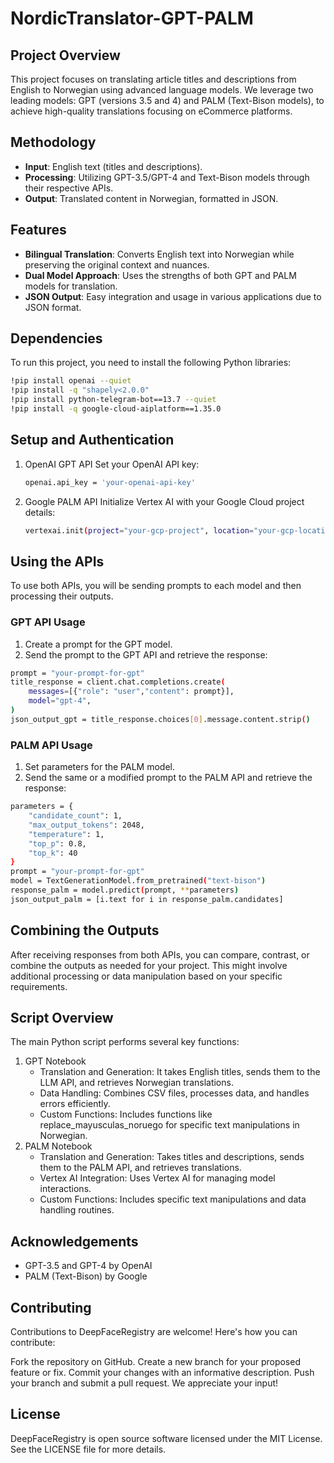 # NordicTranslator-GPT-PALM

## Project Overview
This project focuses on translating article titles and descriptions from English to Norwegian using advanced language models. We leverage two leading models: GPT (versions 3.5 and 4) and PALM (Text-Bison models), to achieve high-quality translations focusing on eCommerce platforms.

## Methodology
- **Input**: English text (titles and descriptions).
- **Processing**: Utilizing GPT-3.5/GPT-4 and Text-Bison models through their respective APIs.
- **Output**: Translated content in Norwegian, formatted in JSON.

## Features
- **Bilingual Translation**: Converts English text into Norwegian while preserving the original context and nuances.
- **Dual Model Approach**: Uses the strengths of both GPT and PALM models for translation.
- **JSON Output**: Easy integration and usage in various applications due to JSON format.

## Dependencies
To run this project, you need to install the following Python libraries:

```bash
!pip install openai --quiet
!pip install -q "shapely<2.0.0"
!pip install python-telegram-bot==13.7 --quiet
!pip install -q google-cloud-aiplatform==1.35.0
```

## Setup and Authentication
1. OpenAI GPT API
   Set your OpenAI API key:
   ```bash
   openai.api_key = 'your-openai-api-key'
   ```
2. Google PALM API
   Initialize Vertex AI with your Google Cloud project details:
   ```bash
   vertexai.init(project="your-gcp-project", location="your-gcp-location")
   ```

## Using the APIs
To use both APIs, you will be sending prompts to each model and then processing their outputs.

### GPT API Usage
1. Create a prompt for the GPT model.
2. Send the prompt to the GPT API and retrieve the response:

```bash
prompt = "your-prompt-for-gpt"
title_response = client.chat.completions.create(
    messages=[{"role": "user","content": prompt}],
    model="gpt-4",
)
json_output_gpt = title_response.choices[0].message.content.strip()
```

### PALM API Usage
1. Set parameters for the PALM model.
2. Send the same or a modified prompt to the PALM API and retrieve the response:
```bash
parameters = {
    "candidate_count": 1,
    "max_output_tokens": 2048,
    "temperature": 1,
    "top_p": 0.8,
    "top_k": 40
}
prompt = "your-prompt-for-gpt"
model = TextGenerationModel.from_pretrained("text-bison")
response_palm = model.predict(prompt, **parameters)
json_output_palm = [i.text for i in response_palm.candidates]
```
## Combining the Outputs
After receiving responses from both APIs, you can compare, contrast, or combine the outputs as needed for your project. This might involve additional processing or data manipulation based on your specific requirements.

## Script Overview
The main Python script performs several key functions:

1. GPT Notebook
   - Translation and Generation: It takes English titles, sends them to the LLM API, and retrieves Norwegian translations.
   - Data Handling: Combines CSV files, processes data, and handles errors efficiently.
   - Custom Functions: Includes functions like replace_mayusculas_noruego for specific text manipulations in Norwegian.
2. PALM Notebook
   - Translation and Generation: Takes titles and descriptions, sends them to the PALM API, and retrieves translations.
   - Vertex AI Integration: Uses Vertex AI for managing model interactions.
   - Custom Functions: Includes specific text manipulations and data handling routines.


## Acknowledgements
- GPT-3.5 and GPT-4 by OpenAI
- PALM (Text-Bison) by Google

## Contributing
Contributions to DeepFaceRegistry are welcome! Here's how you can contribute:

Fork the repository on GitHub.
Create a new branch for your proposed feature or fix.
Commit your changes with an informative description.
Push your branch and submit a pull request.
We appreciate your input!

## License
DeepFaceRegistry is open source software licensed under the MIT License. See the LICENSE file for more details.


